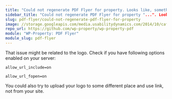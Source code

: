 ```yaml
---
title: "Could not regenerate PDF Flyer for property. Looks like, something caused error on server."
sidebar_title: "Could not regenerate PDF Flyer for property "...". Looks like, something caused error on server."
slug: pdf-flyer/could-not-regenerate-pdf-flyer-for-property
image: //storage.googleapis.com/media.usabilitydynamics.com/2014/10/cafbdb86-wpproperty-extension-pdf_flyer-icon-300x300.png
repo_url: https://github.com/wp-property/wp-property-pdf
module: "WP-Property: PDF Flyer"
module_slug: pdf-flyer
---
```


That issue might be related to the logo. Check if you have following options enabled on your server:

`allow_url_include=on`

`allow_url_fopen=on`

You could also try to upload your logo to some different place and use link, not from your site.